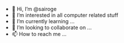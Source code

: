 - 👋 Hi, I’m @sairoge
- 👀 I’m interested in all computer related stuff
- 🌱 I’m currently learning ...
- 💞️ I’m looking to collaborate on ...
- 📫 How to reach me ...

<!---
sairoge/sairoge is a ✨ special ✨ repository because its `README.md` (this file) appears on your GitHub profile.
You can click the Preview link to take a look at your changes.
--->
